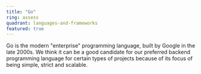 ```yaml
---
title: "Go"
ring: assess
quadrant: languages-and-frameworks
featured: true
---
```


Go is the modern "enterprise" programming language, built by Google in the late 2000s. We think it
can be a good candidate for our preferred backend programming language for certain types of projects 
because of its focus of being simple, strict and scalable. 